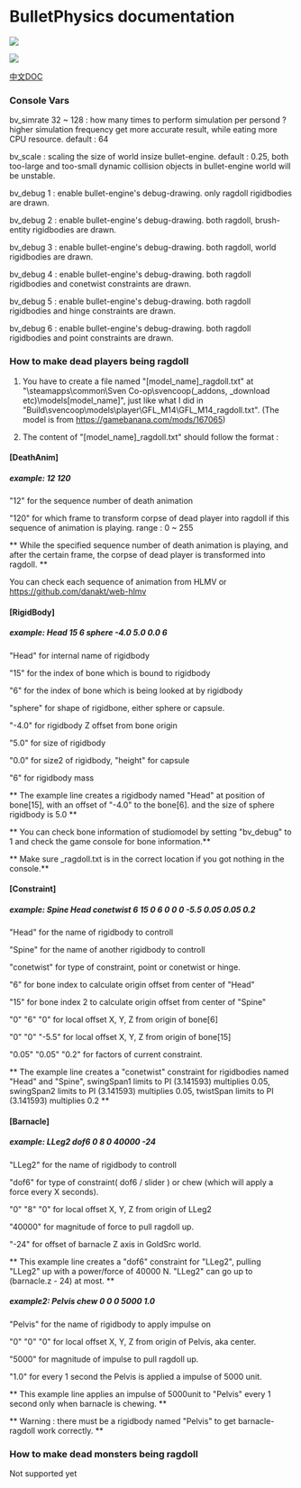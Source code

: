 # BulletPhysics documentation

![](https://github.com/hzqst/MetaHookSv/raw/main/img/6.png)

![](https://github.com/hzqst/MetaHookSv/raw/main/img/7.png)

[中文DOC](BPhysicsDocCN.md)

### Console Vars

bv_simrate 32 ~ 128 : how many times to perform simulation per persond ? higher simulation frequency get more accurate result, while eating more CPU resource. default : 64

bv_scale : scaling the size of world insize bullet-engine. default : 0.25, both too-large and too-small dynamic collision objects in bullet-engine world will be unstable.

bv_debug 1 : enable bullet-engine's debug-drawing. only ragdoll rigidbodies are drawn.

bv_debug 2 : enable bullet-engine's debug-drawing. both ragdoll, brush-entity rigidbodies are drawn.

bv_debug 3 : enable bullet-engine's debug-drawing. both ragdoll, world rigidbodies are drawn.

bv_debug 4 : enable bullet-engine's debug-drawing. both ragdoll rigidbodies and conetwist constraints are drawn.

bv_debug 5 : enable bullet-engine's debug-drawing. both ragdoll rigidbodies and hinge constraints are drawn.

bv_debug 6 : enable bullet-engine's debug-drawing. both ragdoll rigidbodies and point constraints are drawn.

### How to make dead players being ragdoll

1. You have to create a file named "[model_name]_ragdoll.txt" at "\steamapps\common\Sven Co-op\svencoop(_addons, _download etc)\models\[model_name]\", just like what I did in "Build\svencoop\models\player\GFL_M14\GFL_M14_ragdoll.txt". (The model is from https://gamebanana.com/mods/167065)

2. The content of "[model_name]_ragdoll.txt" should follow the format :

#### [DeathAnim]

##### example: 12 120

"12" for the sequence number of death animation 

"120" for which frame to transform corpse of dead player into ragdoll if this sequence of animation is playing. range : 0 ~ 255

** While the specified sequence number of death animation is playing, and after the certain frame, the corpse of dead player is transformed into ragdoll. **

You can check each sequence of animation from HLMV or https://github.com/danakt/web-hlmv

#### [RigidBody]

##### example: Head   15  6  sphere  -4.0   5.0  0.0   6

"Head" for internal name of rigidbody

"15" for the index of bone which is bound to rigidbody

"6" for the index of bone which is being looked at by rigidbody

"sphere" for shape of rigidbone, either sphere or capsule.

"-4.0" for rigidbody Z offset from bone origin

"5.0" for size of rigidbody

"0.0" for size2 of rigidbody, "height" for capsule

"6" for rigidbody mass

** The example line creates a rigidbody named "Head" at position of bone[15], with an offset of "-4.0" to the bone[6]. and the size of sphere rigidbody is 5.0 **

** You can check bone information of studiomodel by setting "bv_debug" to 1 and check the game console for bone information.**

** Make sure _ragdoll.txt is in the correct location if you got nothing in the console.**

#### [Constraint]

##### example: Spine  Head   conetwist 6 15   0 6 0     0  0 -5.5      0.05 0.05 0.2

"Head" for the name of rigidbody to controll

"Spine" for the name of another rigidbody to controll

"conetwist" for type of constraint, point or conetwist or hinge.

"6" for bone index to calculate origin offset from center of "Head"

"15" for bone index 2 to calculate origin offset from center of "Spine"

"0" "6" "0" for local offset X, Y, Z from origin of bone[6]

"0" "0" "-5.5" for local offset X, Y, Z from origin of bone[15]

"0.05" "0.05" "0.2" for factors of current constraint.

** The example line creates a "conetwist" constraint for rigidbodies named "Head" and "Spine", swingSpan1 limits to PI (3.141593) multiplies 0.05, swingSpan2 limits to PI (3.141593) multiplies 0.05, twistSpan limits to PI (3.141593) multiplies 0.2 **

#### [Barnacle]

##### example: LLeg2   dof6     0  8  0     40000    -24

"LLeg2" for the name of rigidbody to controll

"dof6" for type of constraint( dof6 / slider ) or chew (which will apply a force every X seconds).

"0" "8" "0" for local offset X, Y, Z from origin of LLeg2

"40000" for magnitude of force to pull ragdoll up.

"-24" for offset of barnacle Z axis in GoldSrc world.

** This example line creates a "dof6" constraint for "LLeg2", pulling "LLeg2" up with a power/force of 40000 N. "LLeg2" can go up to (barnacle.z - 24) at most. **

##### example2: Pelvis  chew     0  0  0     5000     1.0

"Pelvis" for the name of rigidbody to apply impulse on

"0" "0" "0" for local offset X, Y, Z from origin of Pelvis, aka center.

"5000" for magnitude of impulse to pull ragdoll up.

"1.0" for every 1 second the Pelvis is applied a impulse of 5000 unit.

** This example line applies an impulse of 5000unit to "Pelvis" every 1 second only when barnacle is chewing. **

** Warning : there must be a rigidbody named "Pelvis" to get barnacle-ragdoll work correctly. **

### How to make dead monsters being ragdoll

Not supported yet